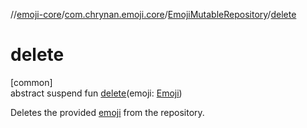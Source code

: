 //[emoji-core](../../../index.md)/[com.chrynan.emoji.core](../index.md)/[EmojiMutableRepository](index.md)/[delete](delete.md)

# delete

[common]\
abstract suspend fun [delete](delete.md)(emoji: [Emoji](../-emoji/index.md))

Deletes the provided [emoji](delete.md) from the repository.
